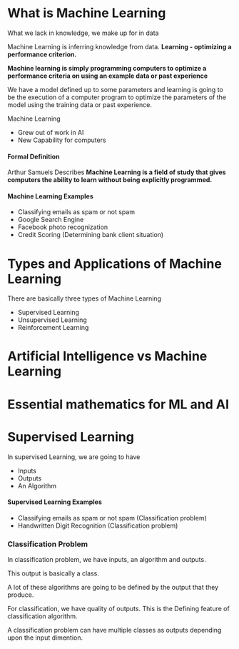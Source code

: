 # What is Machine Learning

What we lack in knowledge, we make up for in data

Machine Learning is inferring knowledge from data. **Learning - optimizing a performance criterion.**

**Machine learning is simply programming computers to optimize a performance criteria on using an example data or past experience**

We have a model defined up to some parameters and learning is going to be the execution of a computer program to optimize the parameters of the model using the training data or past experience.

Machine Learning

- Grew out of work in AI
- New Capability for computers

#### Formal Definition

Arthur Samuels Describes **Machine Learning is a field of study that gives computers the ability to learn without being explicitly programmed.**

#### Machine Learning Examples

- Classifying emails as spam or not spam
- Google Search Engine
- Facebook photo recognization
- Credit Scoring (Determining bank client situation)


# Types and Applications of Machine Learning

There are basically three types of Machine Learning

- Supervised Learning
- Unsupervised Learning
- Reinforcement Learning

# Artificial Intelligence vs Machine Learning

# Essential mathematics for ML and AI

# Supervised Learning

In supervised Learning, we are going to have

- Inputs
- Outputs
- An Algorithm
  
#### Supervised Learning Examples

- Classifying emails as spam or not spam (Classification problem)
- Handwritten Digit Recognition (Classification problem)

### Classification Problem

In classification problem, we have inputs, an algorithm and outputs.

This output is basically a class.

A lot of these algorithms are going to be defined by the output that they produce.

For classification, we have quality of outputs. This is the Defining feature of classification algorithm.

A classification problem can have multiple classes as outputs depending upon the input dimention.